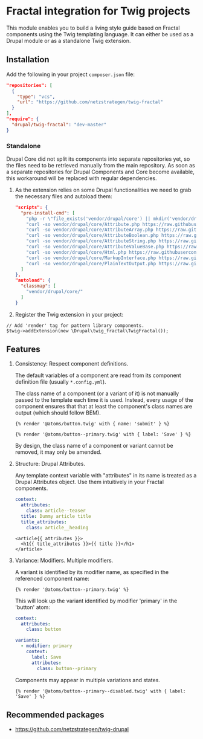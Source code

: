 # Fractal integration for Twig projects

This module enables you to build a living style guide based on Fractal components using the Twig templating language.
It can either be used as a Drupal module or as a standalone Twig extension.

## Installation
Add the following in your project `composer.json` file:
```json
"repositories": [
  {
    "type": "vcs",
    "url": "https://github.com/netzstrategen/twig-fractal"
  }
],
"require": {
  "drupal/twig-fractal": "dev-master"
}
```

### Standalone

Drupal Core did not split its components into separate repositories yet, so the files
need to be retrieved manually from the main repository. As soon as a separate
repositories for Drupal Components and Core become available, this workaround will be
replaced with regular dependencies.

1. As the extension relies on some Drupal functionalities we need to grab the necessary files and autoload them: 
    ```json
    "scripts": {
      "pre-install-cmd": [
        "php -r \"file_exists('vendor/drupal/core') || mkdir('vendor/drupal/core', 0775, TRUE);\"",
        "curl -so vendor/drupal/core/Attribute.php https://raw.githubusercontent.com/drupal/drupal/8.6.x/core/lib/Drupal/Core/Template/Attribute.php",
        "curl -so vendor/drupal/core/AttributeArray.php https://raw.githubusercontent.com/drupal/drupal/8.6.x/core/lib/Drupal/Core/Template/AttributeArray.php",
        "curl -so vendor/drupal/core/AttributeBoolean.php https://raw.githubusercontent.com/drupal/drupal/8.6.x/core/lib/Drupal/Core/Template/AttributeBoolean.php",
        "curl -so vendor/drupal/core/AttributeString.php https://raw.githubusercontent.com/drupal/drupal/8.6.x/core/lib/Drupal/Core/Template/AttributeString.php",
        "curl -so vendor/drupal/core/AttributeValueBase.php https://raw.githubusercontent.com/drupal/drupal/8.6.x/core/lib/Drupal/Core/Template/AttributeValueBase.php",
        "curl -so vendor/drupal/core/Html.php https://raw.githubusercontent.com/drupal/drupal/8.6.x/core/lib/Drupal/Component/Utility/Html.php",
        "curl -so vendor/drupal/core/MarkupInterface.php https://raw.githubusercontent.com/drupal/drupal/8.6.x/core/lib/Drupal/Component/Render/MarkupInterface.php",
        "curl -so vendor/drupal/core/PlainTextOutput.php https://raw.githubusercontent.com/drupal/drupal/8.6.x/core/lib/Drupal/Component/Render/PlainTextOutput.php"
      ]
    },
    "autoload": {
      "classmap": [
        "vendor/drupal/core/"
      ]
    }
    ```
2. Register the Twig extension in your project:
```
// Add 'render' tag for pattern library components.
$twig->addExtension(new \Drupal\twig_fractal\TwigFractal());
``` 

## Features

1. Consistency: Respect component definitions.

    The default variables of a component are read from its component definition
    file (usually `*.config.yml`).

    The class name of a component (or a variant of it) is not manually passed to
    the template each time it is used.  Instead, every usage of the component
    ensures that that at least the component's class names are output (which
    should follow BEM).

    ```twig
    {% render '@atoms/button.twig' with { name: 'submit' } %}

    {% render '@atoms/button--primary.twig' with { label: 'Save' } %}
    ```

    By design, the class name of a component or variant cannot be removed, it
    may only be amended.

2. Structure: Drupal Attributes.

    Any template context variable with "attributes" in its name is treated as a
    Drupal Attributes object.  Use them intuitively in your Fractal components.

    ```yml
    context:
      attributes:
        class: article--teaser
      title: Dummy article title
      title_attributes:
        class: article__heading
    ```
    ```twig
    <article{{ attributes }}>
      <h1{{ title_attributes }}>{{ title }}</h1>
    </article>
    ```

3. Variance: Modifiers. Multiple modifiers.

    A variant is identified by its modifier name, as specified in the referenced
    component name:

    ```twig
    {% render '@atoms/button--primary.twig' %}
    ```

    This will look up the variant identified by modifier 'primary' in the
    'button' atom:

    ```yml
    context:
      attributes:
        class: button

    variants:
      - modifier: primary
        context:
          label: Save
          attributes:
            class: button--primary
    ```

    Components may appear in multiple variations and states.

    ```twig
    {% render '@atoms/button--primary--disabled.twig' with { label: 'Save' } %}
    ```


## Recommended packages

* https://github.com/netzstrategen/twig-drupal
